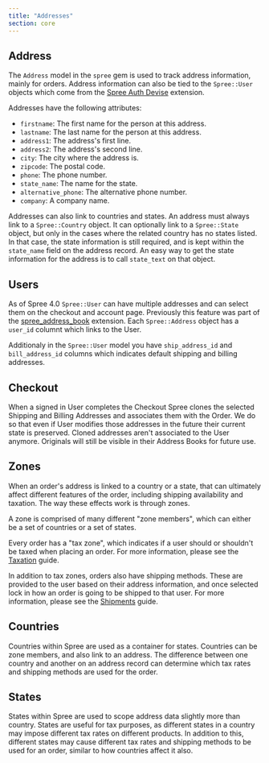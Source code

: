```yaml
---
title: "Addresses"
section: core
---
```


## Address

The `Address` model in the `spree` gem is used to track address information, mainly for orders. Address information can also be tied to the `Spree::User` objects which come from the [Spree Auth Devise](https://github.com/spree/spree_auth_devise) extension.

Addresses have the following attributes:

* `firstname`: The first name for the person at this address.
* `lastname`: The last name for the person at this address.
* `address1`: The address's first line.
* `address2`: The address's second line.
* `city`: The city where the address is.
* `zipcode`: The postal code.
* `phone`: The phone number.
* `state_name`: The name for the state.
* `alternative_phone`: The alternative phone number.
* `company`: A company name.

Addresses can also link to countries and states. An address must always link to a `Spree::Country` object. It can optionally link to a `Spree::State` object, but only in the cases where the related country has no states listed. In that case, the state information is still required, and is kept within the `state_name` field on the address record. An easy way to get the state information for the address is to call `state_text` on that object.

## Users

As of Spree 4.0 `Spree::User` can have multiple addresses and can select them on the checkout and account page. Previously this feature was part of the [spree_address_book](https://github.com/spree-contrib/spree_address_book) extension. Each `Spree::Address` object has a `user_id` columnt which links to the User.

Additionaly in the `Spree::User` model you have `ship_address_id` and `bill_address_id` columns which indicates default shipping and billing addresses.

## Checkout

When a signed in User completes the Checkout Spree clones the selected Shipping and Billing Addresses and associates them with the Order. We do so that even if User modifies those addresses in the future their current state is preserved. Cloned addresses aren't associated to the User anymore. Originals will still be visible in their Address Books for future use.

## Zones

When an order's address is linked to a country or a state, that can ultimately affect different features of the order, including shipping availability and taxation. The way these effects work is through zones.

A zone is comprised of many different "zone members", which can either be a set of countries or a set of states.

Every order has a "tax zone", which indicates if a user should or shouldn't be taxed when placing an order. For more information, please see the [Taxation](/developer/core/taxation.html) guide.

In addition to tax zones, orders also have shipping methods. These are provided to the user based on their address information, and once selected lock in how an order is going to be shipped to that user. For more information, please see the [Shipments](/developer/core/shipments.html) guide.

## Countries

Countries within Spree are used as a container for states. Countries can be zone members, and also link to an address. The difference between one country and another on an address record can determine which tax rates and shipping methods are used for the order.

## States

States within Spree are used to scope address data slightly more than country. States are useful for tax purposes, as different states in a country may impose different tax rates on different products. In addition to this, different states may cause different tax rates and shipping methods to be used for an order, similar to how countries affect it also.
